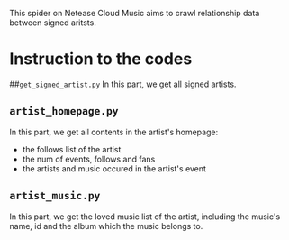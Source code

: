 This spider on Netease Cloud Music aims to crawl relationship data between signed aritsts.
# Instruction to the codes
##`get_signed_artist.py`
In this part, we get all signed artists.

## `artist_homepage.py`
In this part, we get all contents in the artist's homepage:
* the follows list of the artist
* the num of events, follows and fans
* the artists and music occured in the artist's event

## `artist_music.py`
In this part, we get the loved music list of the artist, including the music's name, id and the album which the music belongs to.